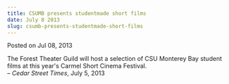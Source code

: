 ```yaml
---
title: CSUMB presents studentmade short films
date: July 8 2013
slug: csumb-presents-studentmade-short-films
---
```





<span class="date">Posted on Jul 08, 2013    </span>
<p>The Forest Theater Guild will host a selection of CSU Monterey
Bay student films at this year&apos;s Carmel Short Cinema
Festival.<br>
&#x2013; <em>Cedar Street Times</em>, July 5, 2013</br></p>





